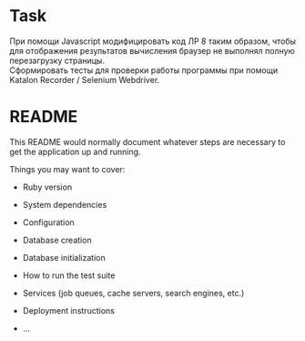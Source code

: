 # Task
При помощи Javascript модифицировать код ЛР 8 таким образом, чтобы для отображения результатов вычисления браузер не выполнял полную перезагрузку страницы. <br />
Сформировать тесты для проверки работы программы при помощи Katalon Recorder / Selenium Webdriver.<br />

# README

This README would normally document whatever steps are necessary to get the
application up and running.

Things you may want to cover:

* Ruby version

* System dependencies

* Configuration

* Database creation

* Database initialization

* How to run the test suite

* Services (job queues, cache servers, search engines, etc.)

* Deployment instructions

* ...
